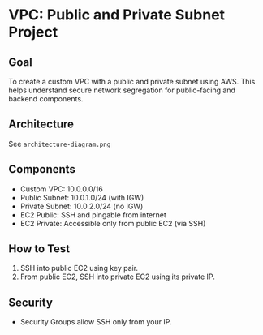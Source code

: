 # VPC: Public and Private Subnet Project

## Goal
To create a custom VPC with a public and private subnet using AWS. This helps understand secure network segregation for public-facing and backend components.

## Architecture
See `architecture-diagram.png`

## Components
- Custom VPC: 10.0.0.0/16
- Public Subnet: 10.0.1.0/24 (with IGW)
- Private Subnet: 10.0.2.0/24 (no IGW)
- EC2 Public: SSH and pingable from internet
- EC2 Private: Accessible only from public EC2 (via SSH)

## How to Test
1. SSH into public EC2 using key pair.
2. From public EC2, SSH into private EC2 using its private IP.

## Security
- Security Groups allow SSH only from your IP.

